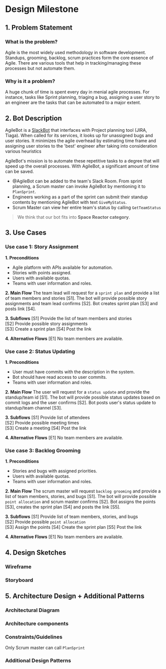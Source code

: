 # Design Milestone

## 1. Problem Statement

### What is the problem?
Agile is the most widely used methodology in software development. Standups, grooming, backlog, scrum practices form the core essence of Agile. There are various tools that help in tracking/managing these processes but not automate them.


### Why is it a problem?
A huge chunk of time is spent every day in menial agile processes. For instance, tasks like Sprint planning, triaging a bug, assigning a user story to an engineer are the tasks that can be automated to a major extent.


## 2. Bot Description
<!--What does your bot do? -->
AgileBot is a [SlackBot](https://get.slack.help/hc/en-us/articles/202026038) that interfaces with Project planning tool (JIRA, Tiaga). When called for its services, it looks up for unassigned bugs and user stories. It minimizes the agile overhead by estimating time frame and assigning user stories to the 'best' engineer after taking into consideration various heuristics

<!--Why is a bot a good solution for the problem? -->
AgileBot's mission is to automate these repetitive tasks to a degree that will speed up the overall processes. With AgileBot, a significant amount of time can be saved.

<!-- Does your bot have a conversation with users (e.g. hubot), or does it just response to events (e.g., coveralls bot on GitHub)? -->

* @AgileBot can be added to the team's Slack Room. From sprint planning, a Scrum master can invoke AgileBot by mentioning it to `PlanSprint`.
* Engineers working as a part of the sprint can submit their standup contents by mentioning AgileBot with text `GiveMyStatus`.
* Scrum Master can view her entire team's status by calling `GetTeamStatus`

<!-- Does your bot fit in one of the categories we talked about in class? A code drone vs documentation bot? -->
> We think that our bot fits into **Space Reactor category**.

<!--
2.1 Input?
2.2 Workflow
2.3 Output/suggestions
-->

## 3. Use Cases

### Use case 1: Story Assignment

**1. Preconditions**  
* Agile platform with APIs available for automation.
* Stories with points assigned.
* Users with available quotas.
* Teams with user information and roles.
  
**2. Main Flow**
    The team lead will request for a `sprint plan` and provide a list of team members and stories [S1]. The bot will provide possible story assignments and team lead confirms [S2]. Bot creates sprint plan [S3] and posts link [S4].

**3. Subflows**
    [S1] Provide the list of team members and stories  
    [S2] Provide possible story assignments  
    [S3] Create a sprint plan
    [S4] Post the link  

**4. Alternative Flows**
    [E1] No team members are available.


### Use case 2: Status Updating

**1. Preconditions**
* User must have commits with the description in the system.
* Bot should have read access to user commits.
* Teams with user information and roles.  

**2. Main Flow**
   The user will request for a `status update` and provide the standup/team id [S1]. The bot will provide possible status updates based on commit logs and the user confirms [S2]. Bot posts user's status update to standup/team channel [S3].

**3. Subflows**
    [S1] Provide list of attendees  
    [S2] Provide possible meeting times  
    [S3] Create a meeting
    [S4] Post the link  

**4. Alternative Flows**
    [E1] No team members are available.


### Use case 3: Backlog Grooming

**1. Preconditions**
* Stories and bugs with assigned priorities.
* Users with available quotas.
* Teams with user information and roles.

**2. Main Flow**
    The scrum master will request `backlog grooming` and provide a list of team members, stories, and bugs [S1]. The bot will provide possible `point allocation` and scrum master confirms [S2]. Bot assigns the points [S3], creates the sprint plan [S4] and posts the link [S5].

**3. Subflows**
    [S1] Provide list of team members, stories, and bugs  
    [S2] Provide possible `point allocation`  
    [S3] Assign the points
    [S4] Create the sprint plan
    [S5] Post the link  

**4. Alternative Flows**
    [E1] No team members are available.

## 4. Design Sketches

### Wireframe
<!-- Create a wireframe mockup of your bot in action. -->

### Storyboard
<!-- Create a storyboard that illustrates the primary task that a user undergoes with bot. -->

## 5. Architecture Design + Additional Patterns

<!-- This section should be several diagrams + paragraphs of text. This is the opportunity to really think through how you might build your system. Consider all the criteria listed here in your description. Generic architectures that do not properly reflect a solution will receive low scores. -->

### Architectural Diagram
<!-- Create a diagram that illustrates the components of your bot, the platform it is embedded in, third-party services it may use, data storage it may require, etc. -->

### Architecture components
<!-- Describe the architecture components in text. -->

### Constraints/Guidelines
<!-- Describe any constraints or guidelines that should be established in building software for your architecture (e.g., a bot cannot send data from one user to another user). -->
Only Scrum master can call `PlanSprint`

### Additional Design Patterns
<!-- Describe any additional design patterns that may be relevant for your bot design. -->
